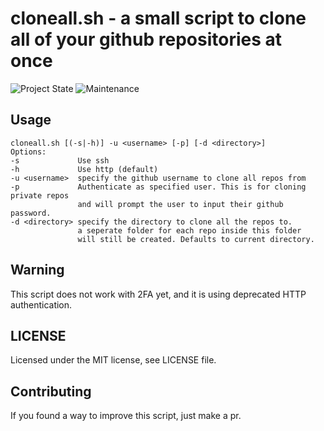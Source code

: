# cloneall.sh - a small script to clone all of your github repositories at once
![Project State](https://img.shields.io/badge/Working%3F-yes-green.svg)
![Maintenance](https://img.shields.io/badge/Maintained%3F-nope-orange.svg)
## Usage
```
cloneall.sh [(-s|-h)] -u <username> [-p] [-d <directory>]
Options:
-s             Use ssh
-h             Use http (default)
-u <username>  specify the github username to clone all repos from
-p             Authenticate as specified user. This is for cloning private repos
               and will prompt the user to input their github password.
-d <directory> specify the directory to clone all the repos to.
               a seperate folder for each repo inside this folder
               will still be created. Defaults to current directory.
```

## Warning
This script does not work with 2FA yet, and it is using deprecated HTTP authentication.

## LICENSE
Licensed under the MIT license, see LICENSE file.

## Contributing
If you found a way to improve this script, just make a pr.
